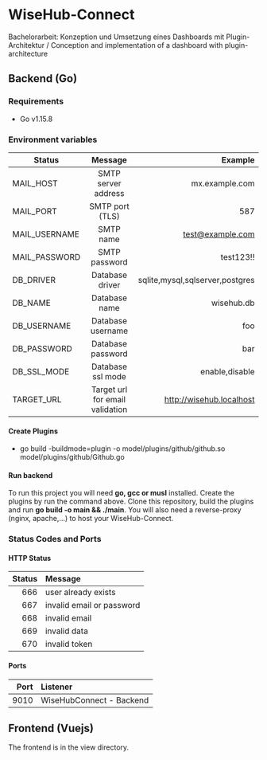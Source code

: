 # WiseHub-Connect
Bachelorarbeit: Konzeption und Umsetzung eines Dashboards mit Plugin-Architektur / Conception and implementation of a dashboard with plugin-architecture


## Backend (Go)
### Requirements
- Go v1.15.8

### Environment variables

| Status   |      Message      |  Example |
|----------|:-------------:|------:|
| MAIL_HOST |  SMTP server address | mx.example.com |
| MAIL_PORT |    SMTP port (TLS)   |   587 |
| MAIL_USERNAME | SMTP name | test@example.com |
| MAIL_PASSWORD | SMTP password | test123!! |
| DB_DRIVER | Database driver | sqlite,mysql,sqlserver,postgres |
| DB_NAME | Database name | wisehub.db |
| DB_USERNAME | Database username| foo |
| DB_PASSWORD | Database password | bar |
| DB_SSL_MODE | Database ssl mode | enable,disable |
| TARGET_URL | Target url for email validation | http://wisehub.localhost |


#### Create Plugins
- go build -buildmode=plugin -o model/plugins/github/github.so model/plugins/github/Github.go 

#### Run backend
To run this project you will need <strong>go, gcc or musl</strong> installed.
Create the plugins by run the command above. Clone this repository, build the plugins and run <strong>go build -o main && ./main</strong>.
You will also need a reverse-proxy (nginx, apache,...) to host your WiseHub-Connect.

### Status Codes and Ports
#### HTTP Status
Status | Message
---: | :---
666 | user already exists
667 | invalid email or password
668 | invalid email
669 | invalid data
670 | invalid token

#### Ports
Port | Listener
---: | :---
9010 | WiseHubConnect - Backend

## Frontend (Vuejs)
The frontend is in the view directory.
